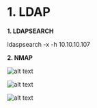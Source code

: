 # 1. LDAP

**1. LDAPSEARCH**

ldaspsearch -x -h 10.10.10.107

**2. NMAP**

![alt text](https://github.com/gajos112/OSCP/blob/main/images/1.png?raw=true)

![alt text](https://github.com/gajos112/OSCP/blob/main/images/2.png?raw=true)

![alt text](https://github.com/gajos112/OSCP/blob/main/images/3.png?raw=true)


